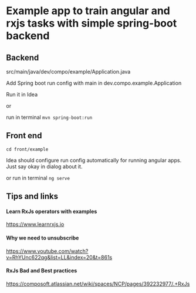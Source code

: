 Example app to train angular and rxjs tasks with simple spring-boot backend
========

## Backend

src/main/java/dev/compo/example/Application.java

Add Spring boot run config with main in dev.compo.example.Application 

Run it in Idea

or

run in terminal `mvn spring-boot:run`


## Front end

`cd front/example`

Idea should configure run config automatically for running angular apps. 
Just say okay in dialog about it.

or run in terminal `ng serve`


## Tips and links

#### Learn RxJs operators with examples

https://www.learnrxjs.io

#### Why we need to unsubscribe

https://www.youtube.com/watch?v=RhYUnc622qg&list=LL&index=20&t=861s


#### RxJs Bad and Best practices

https://composoft.atlassian.net/wiki/spaces/NCP/pages/392232977/.+RxJs


